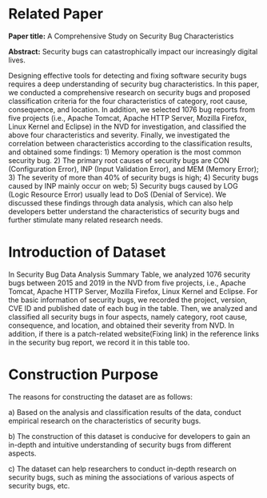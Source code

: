 # Related Paper

**Paper title:**  A Comprehensive Study on Security Bug Characteristics

**Abstract:** Security bugs can catastrophically impact our increasingly digital lives. 

Designing effective tools for detecting and fixing software security bugs requires a deep understanding of security bug characteristics. In this paper, we conducted a comprehensive research on security bugs and proposed classification criteria for the four characteristics of category, root cause, consequence, and location. In addition, we selected 1076 bug reports from five projects (i.e., Apache Tomcat, Apache HTTP Server, Mozilla Firefox, Linux Kernel and Eclipse) in the NVD for investigation, and classified the above four characteristics and severity. Finally, we investigated the correlation between characteristics according to the classification results, and obtained some findings: 1) Memory operation is the most common security bug. 2) The primary root causes of security bugs are CON (Configuration Error), INP (Input Validation Error), and MEM (Memory Error); 3) The severity of more than 40\% of security bugs is high; 4) Security bugs caused by INP mainly occur on web; 5) Security bugs caused by LOG (Logic Resource Error) usually lead to DoS (Denial of Service). We discussed these findings through data analysis, which can also help developers better understand the characteristics of security bugs and further stimulate many related research needs.

# Introduction of Dataset
In Security Bug Data Analysis Summary Table, we analyzed 1076 security bugs between 2015 and 2019 in the NVD from five projects, i.e., Apache Tomcat, Apache HTTP Server, Mozilla Firefox, Linux Kernel and Eclipse. For the basic information of security bugs, we recorded the project, version, CVE ID and published date of each bug in the table. Then, we analyzed and classified all security bugs in four aspects, namely category, root cause, consequence, and location, and obtained their severity from NVD. In addition, if there is a patch-related website(Fixing link) in the reference links in the security bug report, we record it in this table too.

# Construction Purpose

The reasons for constructing the dataset are as follows:

a)  Based on the analysis and classification results of the data, conduct empirical research on the characteristics of security bugs. 

b)  The construction of this dataset is conducive for developers to gain an in-depth and intuitive understanding of security bugs from different aspects. 

c)  The dataset can help researchers to conduct in-depth research on security bugs, such as mining the associations of various aspects of security bugs, etc.



